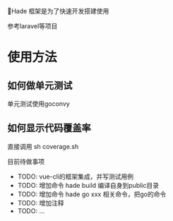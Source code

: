 Hade 框架是为了快速开发搭建使用

参考laravel等项目

# 使用方法

## 如何做单元测试

单元测试使用goconvy

## 如何显示代码覆盖率

直接调用 sh coverage.sh

目前待做事项

* TODO: vue-cli的框架集成，并写测试用例
* TODO: 增加命令 hade build 编译自身到public目录
* TODO: 增加命令 hade go xxx 相关命令，把go的命令
* TODO: 增加注释
* TODO: ...